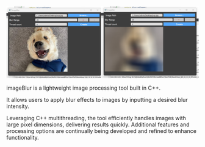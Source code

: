 ![ImageBlur Example](blurTools.jpg)

imageBlur is a lightweight image processing tool built in C++. 

It allows users to apply blur effects to images by inputting a desired blur intensity. 

Leveraging C++ multithreading, the tool efficiently handles images with large pixel dimensions, delivering results quickly. Additional features and processing options are continually being developed and refined to enhance functionality.
